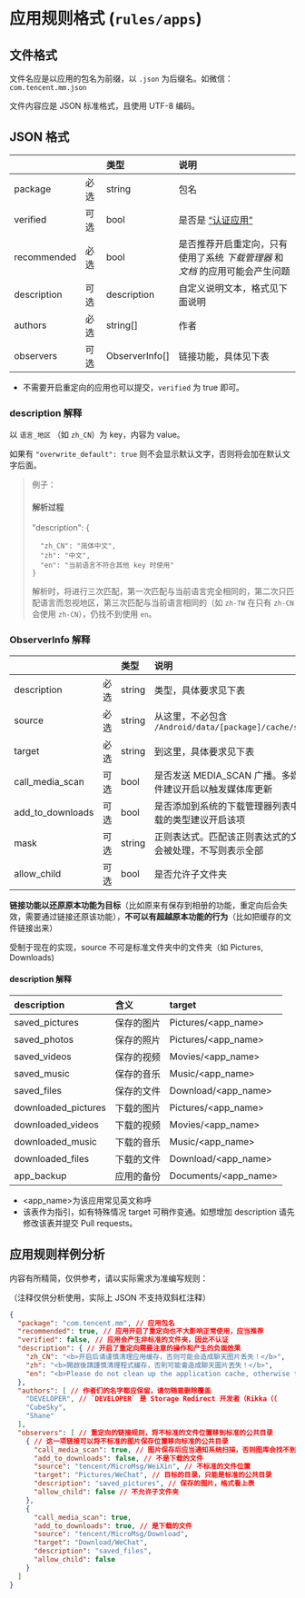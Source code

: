 # 应用规则格式 (`rules/apps`)

## 文件格式

文件名应是以应用的包名为前缀，以 `.json` 为后缀名。如微信：`com.tencent.mm.json`

文件内容应是 JSON 标准格式，且使用 UTF-8 编码。

## JSON 格式 
|             |      | 类型           | 说明                                                                           |
| :---------- | :--- | :------------- | :----------------------------------------------------------------------------- |
| package     | 必选 | string         | 包名                                                                           |
| verified    | 可选 | bool           | 是否是 [“认证应用”](./ABOUT_VERIFIED_APPS.md)                                |
| recommended | 必选 | bool           | 是否推荐开启重定向，只有使用了系统 _下载管理器_ 和 _文档_ 的应用可能会产生问题 |
| description | 可选 | description    | 自定义说明文本，格式见下面说明                                                 |
| authors     | 必选 | string[]       | 作者                                                                           |
| observers   | 可选 | ObserverInfo[] | 链接功能，具体见下表                                                           |

* 不需要开启重定向的应用也可以提交，`verified` 为 true 即可。

### description 解释
以 `语言_地区` （如 `zh_CN`）为 key，内容为 value。

如果有 `"overwrite_default": true` 则不会显示默认文字，否则将会加在默认文字后面。

> 例子：
> #### 解析过程
> "description": {
> ```
> 	"zh_CN": "简体中文",
> 	"zh": "中文",
> 	"en": "当前语言不符合其他 key 时使用"
> }
> ```
> 解析时，将进行三次匹配，第一次匹配与当前语言完全相同的，第二次只匹配语言而忽视地区，第三次匹配与当前语言相同的（如 `zh-TW` 在只有 `zh-CN` 会使用 `zh-CN`），仍找不到使用 `en`。

### ObserverInfo 解释
|                    |      | 类型   | 说明                                                          |
| :----------------- | :--- | :----- | :------------------------------------------------------------ |
| description        | 必选 | string | 类型，具体要求见下表                                          |
| source             | 必选 | string | 从这里，不必包含 `/Android/data/[package]/cache/sdcard`       |
| target             | 必选 | string | 到这里，具体要求见下表                                        |
| call\_media\_scan  | 可选 | bool   | 是否发送 MEDIA\_SCAN 广播。多媒体文件建议开启以触发媒体库更新 |
| add\_to\_downloads | 可选 | bool   | 是否添加到系统的下载管理器列表中。下载的类型建议开启该项      |
| mask               | 可选 | string | 正则表达式。匹配该正则表达式的文件才会被处理，不写则表示全部  |
| allow_child        | 可选 | bool   | 是否允许子文件夹                                              |

**链接功能以还原原本功能为目标**（比如原来有保存到相册的功能，重定向后会失效，需要通过链接还原该功能），**不可以有超越原本功能的行为**（比如把缓存的文件链接出来）

受制于现在的实现，source 不可是标准文件夹中的文件夹（如 Pictures, Downloads)

#### description 解释
| description          | 含义       | target               |
| :------------------- | :--------- | :------------------- |
| saved\_pictures      | 保存的图片 | Pictures/<app_name>  |
| saved\_photos        | 保存的照片 | Pictures/<app_name>  |
| saved\_videos        | 保存的视频 | Movies/<app_name>    |
| saved\_music         | 保存的音乐 | Music/<app_name>     |
| saved\_files         | 保存的文件 | Download/<app_name>  |
| downloaded\_pictures | 下载的图片 | Pictures/<app_name>  |
| downloaded\_videos   | 下载的视频 | Movies/<app_name>    |
| downloaded\_music    | 下载的音乐 | Music/<app_name>     |
| downloaded\_files    | 下载的文件 | Download/<app_name>  |
| app\_backup          | 应用的备份 | Documents/<app_name> |


* <app_name>为该应用常见英文称呼
* 该表作为指引，如有特殊情况 target 可稍作变通。如想增加 description 请先修改该表并提交 Pull requests。

## 应用规则样例分析

内容有所精简，仅供参考，请以实际需求为准编写规则：

（注释仅供分析使用，实际上 JSON 不支持双斜杠注释）

```json
{
  "package": "com.tencent.mm", // 应用包名
  "recommended": true, // 应用开启了重定向也不大影响正常使用，应当推荐
  "verified": false, // 应用会产生非标准的文件夹，因此不认证
  "description": { // 开启了重定向需要注意的操作和产生的负面效果
    "zh_CN": "<b>开启后请谨慎清理应用缓存，否则可能会造成聊天图片丢失！</b>",
    "zh": "<b>開啟後請謹慎清理程式緩存，否則可能會造成聊天圖片丟失！</b>",
    "en": "<b>Please do not clean up the application cache, otherwise the pictures in chats may lost.</b>"
  },
  "authors": [ // 作者们的名字都应保留，请勿随意删除覆盖
    "DEVELOPER", // `DEVELOPER` 是 Storage Redirect 开发者（Rikka（（
    "CubeSky",
    "Shane"
  ],
  "observers": [ // 重定向的链接规则，将不标准的文件位置移到标准的公共目录
    { // 这一项链接可以将不标准的图片保存位置移向标准的公共目录
      "call_media_scan": true, // 图片保存后应当通知系统扫描，否则图库会找不到
      "add_to_downloads": false, // 不是下载的文件
      "source": "tencent/MicroMsg/WeiXin", // 不标准的文件位置
      "target": "Pictures/WeChat", // 目标的目录，只能是标准的公共目录
      "description": "saved_pictures", // 保存的图片，格式看上表
      "allow_child": false // 不允许子文件夹
    },
    {
      "call_media_scan": true,
      "add_to_downloads": true, // 是下载的文件
      "source": "tencent/MicroMsg/Download",
      "target": "Download/WeChat",
      "description": "saved_files",
      "allow_child": false
    }
  ]
}
```